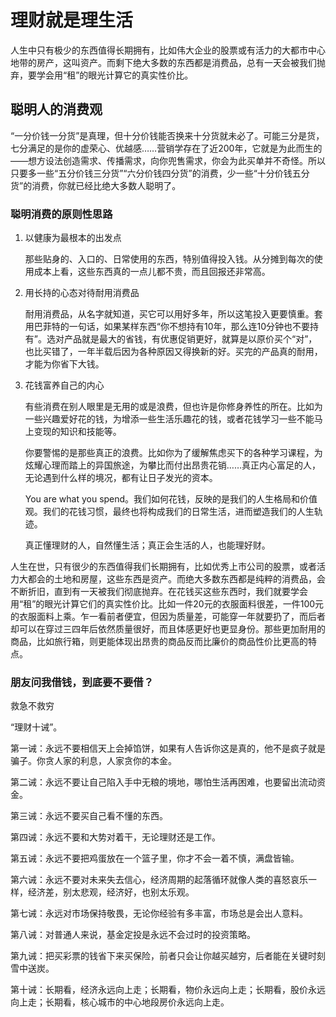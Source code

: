 # 理财就是理生活

人生中只有极少的东西值得长期拥有，比如伟大企业的股票或有活力的大都市中心地带的房产，这叫资产。而剩下绝大多数的东西都是消费品，总有一天会被我们抛弃，要学会用“租”的眼光计算它的真实性价比。



## 聪明人的消费观

“一分价钱一分货”是真理，但十分价钱能否换来十分货就未必了。可能三分是货，七分满足的是你的虚荣心、优越感……营销学存在了近200年，它就是为此而生的——想方设法创造需求、传播需求，向你兜售需求，你会为此买单并不奇怪。所以只要多一些“五分价钱三分货”“六分价钱四分货”的消费，少一些“十分价钱五分货”的消费，你就已经比绝大多数人聪明了。



### 聪明消费的原则性思路

1. 以健康为最根本的出发点

   那些贴身的、入口的、日常使用的东西，特别值得投入钱。从分摊到每次的使用成本上看，这些东西真的一点儿都不贵，而且回报还非常高。

2. 用长持的心态对待耐用消费品

   耐用消费品，从名字就知道，买它可以用好多年，所以这笔投入更要慎重。套用巴菲特的一句话，如果某样东西“你不想持有10年，那么连10分钟也不要持有”。选对产品就是最大的省钱，有优惠促销更好，就算是以原价买个“对”，也比买错了，一年半载后因为各种原因又得换新的好。买完的产品真的耐用，才能为你省下大钱。

3. 花钱富养自己的内心

   有些消费在别人眼里是无用的或是浪费，但也许是你修身养性的所在。比如为一些兴趣爱好花的钱，为增添一些生活乐趣花的钱，或者花钱学习一些不能马上变现的知识和技能等。

   你要警惕的是那些真正的浪费。比如你为了缓解焦虑买下的各种学习课程，为炫耀心理而踏上的异国旅途，为攀比而付出昂贵花销……真正内心富足的人，无论遇到什么样的境况，都有让日子发光的资本。

   You are what you spend。我们如何花钱，反映的是我们的人生格局和价值观。我们的花钱习惯，最终也将构成我们的日常生活，进而塑造我们的人生轨迹。

   真正懂理财的人，自然懂生活；真正会生活的人，也能理好财。



人生在世，只有很少的东西值得我们长期拥有，比如优秀上市公司的股票，或者活力大都会的土地和房屋，这些东西是资产。而绝大多数东西都是纯粹的消费品，会不断折旧，直到有一天被我们彻底抛弃。在花钱买这些东西时，我们就要学会用“租”的眼光计算它们的真实性价比。比如一件20元的衣服面料很差，一件100元的衣服面料上乘。乍一看前者便宜，但因为质量差，可能穿一年就要扔了，而后者却可以在穿过三四年后依然质量很好，而且体感更好也更显身份。那些更加耐用的商品，比如旅行箱，则更能体现出昂贵的商品反而比廉价的商品性价比更高的特点。



### 朋友问我借钱，到底要不要借？

救急不救穷





“理财十诫”。

第一诫：永远不要相信天上会掉馅饼，如果有人告诉你这是真的，他不是疯子就是骗子。你贪人家的利息，人家贪你的本金。

第二诫：永远不要让自己陷入手中无粮的境地，哪怕生活再困难，也要留出流动资金。

第三诫：永远不要买自己看不懂的东西。

第四诫：永远不要和大势对着干，无论理财还是工作。

第五诫：永远不要把鸡蛋放在一个篮子里，你才不会一着不慎，满盘皆输。

第六诫：永远不要对未来失去信心，经济周期的起落循环就像人类的喜怒哀乐一样，经济差，别太悲观，经济好，也别太乐观。

第七诫：永远对市场保持敬畏，无论你经验有多丰富，市场总是会出人意料。

第八诫：对普通人来说，基金定投是永远不会过时的投资策略。

第九诫：把买彩票的钱省下来买保险，前者只会让你越买越穷，后者能在关键时刻雪中送炭。

第十诫：长期看，经济永远向上走；长期看，物价永远向上走；长期看，股价永远向上走；长期看，核心城市的中心地段房价永远向上走。